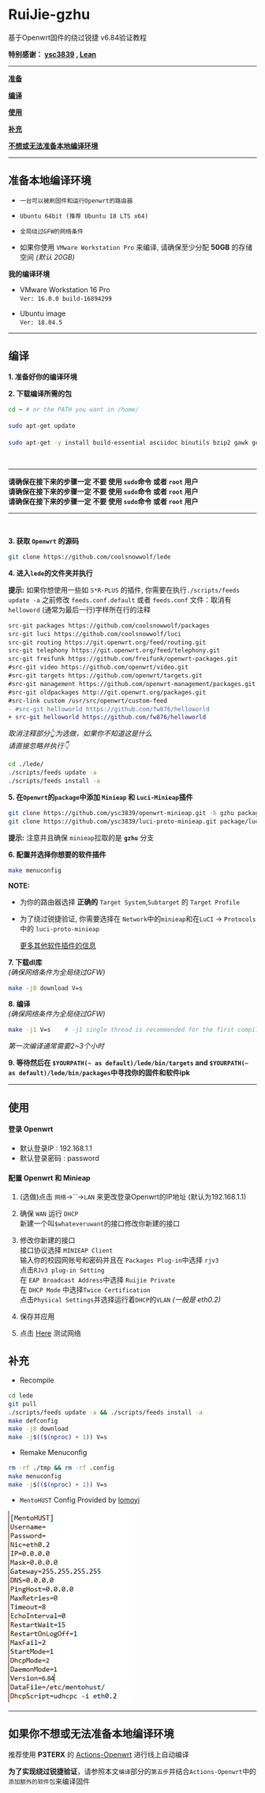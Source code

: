 # RuiJie-gzhu
基于Openwrt固件的绕过锐捷 v6.84验证教程

**特别感谢： [ysc3839](https://github.com/ysc3839/openwrt-minieap/tree/gzhu) , [Lean](https://github.com/coolsnowwolf/lede)**

***

**[准备](#准备本地编译环境)**

**[编译](#编译)**

**[使用](#使用)**

**[补充](#补充)**

**[不想或无法准备本地编译环境](#如果你不想或无法准备本地编译环境)**

***

## 准备本地编译环境

+ `一台可以被刷固件和运行Openwrt的路由器`  


+ `Ubuntu 64bit (推荐 Ubuntu 18 LTS x64)`  


+ `全局绕过GFW的网络条件`  


+ 如果你使用 `VMware Workstation Pro` 来编译, 请确保至少分配 **50GB** 的存储空间 *(默认 20GB)*  


**我的编译环境**
+ VMware Workstation 16 Pro  
`Ver: 16.0.0 build-16894299`

+ Ubuntu image  
`Ver: 18.04.5`

***
## 编译

**1. 准备好你的编译环境**

**2. 下载编译所需的包**
```bash
cd ~ # or the PATH you want in /home/

sudo apt-get update

sudo apt-get -y install build-essential asciidoc binutils bzip2 gawk gettext git libncurses5-dev libz-dev patch python3.5 python2.7 unzip zlib1g-dev lib32gcc1 libc6-dev-i386 subversion flex uglifyjs git-core gcc-multilib p7zip p7zip-full msmtp libssl-dev texinfo libglib2.0-dev xmlto qemu-utils upx libelf-dev autoconf automake libtool autopoint device-tree-compiler g++-multilib antlr3 gperf wget swig rsync
```
<br>

---

**请确保在接下来的步骤一定 不要 使用 `sudo`命令 或者 `root` 用户**  
**请确保在接下来的步骤一定 不要 使用 `sudo`命令 或者 `root` 用户**  
**请确保在接下来的步骤一定 不要 使用 `sudo`命令 或者 `root` 用户**  

---

<br>

**3. 获取 `Openwrt` 的源码**

```bash
git clone https://github.com/coolsnowwolf/lede
```


**4. 进入`lede`的文件夹并执行**

**提示:** 如果你想使用一些如 `S*R-PLUS` 的插件, 你需要在执行`./scripts/feeds update -a` 之前修改 `feeds.conf.default` 或者 `feeds.conf` 文件：取消有 `helloword` (通常为最后一行)字样所在行的注释 

```diff
src-git packages https://github.com/coolsnowwolf/packages
src-git luci https://github.com/coolsnowwolf/luci
src-git routing https://git.openwrt.org/feed/routing.git
src-git telephony https://git.openwrt.org/feed/telephony.git
src-git freifunk https://github.com/freifunk/openwrt-packages.git
#src-git video https://github.com/openwrt/video.git
#src-git targets https://github.com/openwrt/targets.git
#src-git management https://github.com/openwrt-management/packages.git
#src-git oldpackages http://git.openwrt.org/packages.git
#src-link custom /usr/src/openwrt/custom-feed
- #src-git helloworld https://github.com/fw876/helloworld
+ src-git helloworld https://github.com/fw876/helloworld
```
*取消注释部分👆为选做，如果你不知道这是什么*  
*请直接忽略并执行👇*

```bash
cd ./lede/
./scripts/feeds update -a
./scripts/feeds install -a
```


**5. 在`Openwrt`的`package`中添加 `Minieap` 和 `Luci-Minieap`插件**

```bash
git clone https://github.com/ysc3839/openwrt-minieap.git -b gzhu package/minieap
git clone https://github.com/ysc3839/luci-proto-minieap.git package/luci-proto-minieap
```
**提示:** 注意并且确保 `minieap`拉取的是 **`gzhu`** 分支

**6. 配置并选择你想要的软件插件**

```bash
make menuconfig
```


**NOTE:** 
+ 为你的路由器选择 **正确的** `Target System`,`Subtarget` 的 `Target Profile`
+ 为了绕过锐捷验证, 你需要选择在 `Network`中的`minieap`和在`LuCI` -> `Protocols`中的 `luci-proto-minieap`

    [更多其他软件插件的信息](https://www.right.com.cn/forum/thread-344825-1-1.html)


**7. 下载dl库**  
*(确保网络条件为全局绕过GFW)*

```bash
make -j8 download V=s
```


**8. 编译**  
*(确保网络条件为全局绕过GFW)*

```bash
make -j1 V=s    # -j1 single thread is recommended for the first compilation
```
*第一次编译通常需要2~3个小时*

**9. 等待然后在 `$YOURPATH(~ as default)/lede/bin/targets` and `$YOURPATH(~ as default)/lede/bin/packages`中寻找你的固件和软件ipk**

***

## 使用

#### 登录 Openwrt

+ 默认登录IP  : 192.168.1.1
+ 默认登录密码 : password

#### 配置 Openwrt 和 Minieap

1. (选做)点击 `网络`->``->`LAN` 来更改登录Openwrt的IP地址 (默认为192.168.1.1)


2. 确保 `WAN` 运行 `DHCP`    
   新建一个叫`$whateveruwant`的接口修改你新建的接口  


3. 修改你新建的接口  
   接口协议选择 `MINIEAP Client`  
   输入你的校园网账号和密码并且在 `Packages Plug-in`中选择 `rjv3`  
   点击`RJv3 plug-in Setting`  
   在 `EAP Broadcast Address`中选择 `Ruijie Private`  
   在 `DHCP Mode` 中选择`Twice Certification`  
   点击`Physical Settings`并选择运行着`DHCP`的`VLAN` *(一般是 eth0.2)*  


4. 保存并应用


5. 点击 [Here](https://github.com/H0uzC) 测试网络


## 补充


+ Recompile  

```bash
cd lede
git pull
./scripts/feeds update -a && ./scripts/feeds install -a
make defconfig
make -j8 download
make -j$(($(nproc) + 1)) V=s
```


+ Remake Menuconfig

```bash
rm -rf ./tmp && rm -rf .config
make menuconfig
make -j$(($(nproc) + 1)) V=s
```


+ `MentoHUST` Config Provided by [lomoyi](https://github.com/lomoyi)

![](./mentohustconfig.png)

***

## 如果你不想或无法准备本地编译环境

推荐使用 **P3TERX** 的 [Actions-Openwrt](https://github.com/P3TERX/Actions-OpenWrt) 进行线上自动编译

**为了实现绕过锐捷验证**，请参照本文`编译`部分的`第五步`并结合`Actions-Openwrt`中的`添加额外的软件包`来编译固件